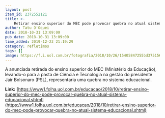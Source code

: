 ```yaml
---
layout: post
item_id: 2372552121
title: >-
    Retirar ensino superior do MEC pode provocar quebra no atual sistema educacional
author: Tatu D'Oquei
date: 2018-10-31 13:09:00
pub_date: 2018-10-31 13:09:00
time_added: 2019-12-23 21:19:29
category: refletimos
tags: []
image: https://f.i.uol.com.br/fotografia/2018/10/26/15405847255bd3751567364_1540584725_3x2_md.jpg
---
```


A anunciada retirada do ensino superior do MEC (Ministério da Educação), levando-o para a pasta de Ciência e Tecnologia na gestão do presidente Jair Bolsonaro (PSL), representaria uma quebra no sistema educacional.

**Link:** [https://www1.folha.uol.com.br/educacao/2018/10/retirar-ensino-superior-do-mec-pode-provocar-quebra-no-atual-sistema-educacional.shtml](https://www1.folha.uol.com.br/educacao/2018/10/retirar-ensino-superior-do-mec-pode-provocar-quebra-no-atual-sistema-educacional.shtml)

